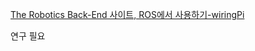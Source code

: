 [The Robotics Back-End 사이트, ROS에서 사용하기-wiringPi](https://roboticsbackend.com/use-and-compile-wiringpi-with-ros-on-raspberry-pi/)

연구 필요